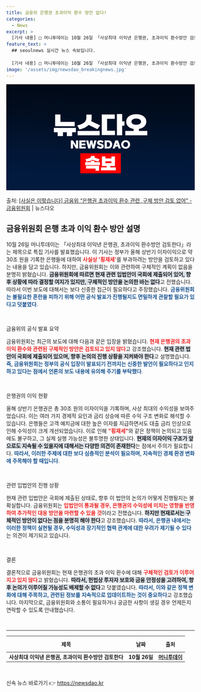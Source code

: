 ```yaml
---
title: 금융위 은행권 초과이익 환수 방안 없다!
categories:
  - News
excerpt: >
  [기사 내용] □ 머니투데이는 10월 26일 「사상최대 이익낸 은행권, 초과이익 환수방안 검토한다」제하의 기…
feature_text: >
  ## seoulnews 실시간 뉴스 속보입니다.

  [기사 내용] □ 머니투데이는 10월 26일 「사상최대 이익낸 은행권, 초과이익 환수방안 검토한다」제하의 기…
image: '/assets/img/newsdao_breakingnews.jpg'
---
```


![뉴스다오 속보](/assets/img/newsdao_breakingnews.jpg)

<p>출처: <a href="https://newsdao.kr/2340" rel="dofollow">[사실은 이렇습니다] 금융위 “은행권 초과이익 환수 관련 ,구체 방안 검토 없어” - 금융위원회</a> | 뉴스다오</p>

<h2 data-ke-size="size26">금융위원회 은행 초과 이익 환수 방안 설명</h2>

<p data-ke-size="size16">10월 26일 머니투데이는 「사상최대 이익낸 은행권, 초과이익 환수방안 검토한다」라는 제목으로 특집 기사를 발표했습니다. 이 기사는 정부가 올해 상반기 이자이익으로 약 30조 원을 기록한 은행들에 대하여 <b><span style="color: #ee2323;">사실상 '횡재세'</span></b>를 부과하려는 방안을 검토하고 있다는 내용을 담고 있습니다. 하지만, 금융위원회는 이와 관련하여 구체적인 계획이 없음을 분명히 밝혔습니다. <b><span style="background-color: #21538527;">금융위원회에 따르면 현재 관련 입법안이 국회에 제출되어 있어, 향후 상황에 따라 결정할 여지가 있지만, 구체적인 방안을 논의한 바는 없다</span></b>고 전했습니다. 따라서 이번 보도에 대해서는 보다 신중한 접근이 필요하다고 주장했습니다. <b><span style="color: #1a5490;">금융위원회는 불필요한 혼란을 피하기 위해 어떤 공식 발표가 진행될지도 면밀하게 관찰할 필요가 있다고 덧붙였다</span></b>.</p>

<p data-ke-size="size16">&nbsp;</p>

금융위의 공식 발표 요약

<p data-ke-size="size16">금융위원회는 최근의 보도에 대해 다음과 같은 입장을 밝혔습니다. <b><span style="color: #ee2323;">현재 은행권의 초과 이익 환수와 관련된 구체적인 방안은 검토되고 있지 않다</span></b>고 강조했습니다. <b><span style="background-color: #21538527;">현재 관련 법안이 국회에 제출되어 있으며, 향후 논의의 진행 상황을 지켜봐야 한다</span></b>고 설명했습니다. <b><span style="color: #1a5490;">즉, 금융위원회는 정부의 공식 입장이 발표되기 전까지는 신중한 발언이 필요하다고 인지하고 있다는 점에서 언론의 보도 내용에 유의해 주기를 부탁했다</span></b>.</p>

<p data-ke-size="size16">&nbsp;</p>

은행권의 이익 현황

<p data-ke-size="size16">올해 상반기 은행권은 총 30조 원의 이자이익을 기록하며, 사상 최대의 수익성을 보여주었습니다. 이는 여러 가지 경제적 요인과 금리 상승에 따른 수익 구조 변화로 해석할 수 있습니다. 은행들은 고객 예치금에 대한 높은 이자를 지급하면서도 대출 금리 인상으로 인해 수익성이 크게 개선되었습니다. 이로 인해 <b><span style="color: #ee2323;">"횡재세"</span></b>와 같은 정책이 논의되고 있음에도 불구하고, 그 실제 실행 가능성은 불투명한 상태입니다. <b><span style="background-color: #21538527;">현재의 이자이익 구조가 앞으로도 지속될 수 있을지에 대해서는 다양한 의견이 존재한다</span></b>는 점에서 주의가 필요합니다. <b><span style="color: #1a5490;">따라서, 이러한 주제에 대한 보다 심층적인 분석이 필요하며, 지속적인 경제 환경 변화에 주목해야 할 때입니다</span></b>.</p>

<p data-ke-size="size16">&nbsp;</p>

관련 입법안의 진행 상황

<p data-ke-size="size16">현재 관련 입법안은 국회에 제출된 상태로, 향후 이 법안의 논의가 어떻게 진행될지는 불확실합니다. 금융위원회는 <b><span style="color: #ee2323;">입법안이 통과될 경우, 은행권의 수익성에 미치는 영향을 반영하여 추가적인 대응 방안을 마련할 수 있을 것</span></b>이라고 전했습니다. <b><span style="background-color: #21538527;">하지만 현재로서는 구체적인 방안이 없다는 점을 분명히 해야 한다</span></b>고 강조했습니다. <b><span style="color: #1a5490;">따라서, 은행권 내에서는 이러한 정책이 실현될 경우, 수익성과 장기적인 협력 관계에 대한 우려가 제기될 수 있다</span></b>는 의견이 제기되고 있습니다.</p>

<p data-ke-size="size16">&nbsp;</p>

결론

<p data-ke-size="size16">결론적으로 금융위원회는 현재 은행권의 초과 이익 환수에 대해 <b><span style="color: #ee2323;">구체적인 검토가 이루어지고 있지 않다</span></b>고 밝혔습니다. <b><span style="background-color: #21538527;">따라서, 헌법상 투자자 보호와 금융 안정성을 고려하여, 향후 논의가 이루어질 가능성도 배제할 수 없다</span></b>고 덧붙였습니다. <b><span style="color: #1a5490;">따라서, 이와 같은 정책 변화에 대해 주목하고, 관련된 정보를 지속적으로 업데이트하는 것이 중요하다</span></b>고 강조했습니다. 마지막으로, 금융위원회와 소통이 필요하거나 궁금한 사항이 생길 경우 언제든지 연락할 수 있도록 안내했습니다.</p>

<p data-ke-size="size16">&nbsp;</p>

<hr>

<table>
    <thead>
        <tr>
            <th style="text-align: center; height: 35px;"><b>제목</b></th>
            <th style="text-align: center; height: 35px;"><b>날짜</b></th>
            <th style="text-align: center; height: 35px;"><b>출처</b></th>
        </tr>
    </thead>
    <tbody>
        <tr>
            <td style="text-align: center; height: 17px;"><b>사상최대 이익낸 은행권, 초과이익 환수방안 검토한다</b></td>
            <td style="text-align: center; height: 17px;"><b>10월 26일</b></td>
            <td style="text-align: center; height: 17px;"><b><a href="https://newsdao.kr/2340">머니투데이</a></b></td>
        </tr>
    </tbody>
</table>

<p data-ke-size="size16">&nbsp;</p> 

신속 뉴스 바로가기 👉 <a href="https://newsdao.kr" rel="dofollow">https://newsdao.kr</a>


